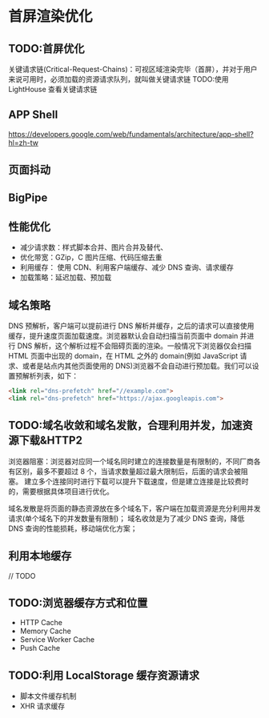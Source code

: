# 首屏渲染优化

## TODO:首屏优化

关键请求链(Critical-Request-Chains)：可视区域渲染完毕（首屏），并对于用户来说可用时，必须加载的资源请求队列，就叫做关键请求链
TODO:使用 LightHouse 查看关键请求链

## APP Shell

https://developers.google.com/web/fundamentals/architecture/app-shell?hl=zh-tw

## 页面抖动

## BigPipe

## 性能优化

- 减少请求数：样式脚本合并、图片合并及替代、
- 优化带宽：GZip，C 图片压缩、代码压缩去重
- 利用缓存： 使用 CDN、利用客户端缓存、减少 DNS 查询、请求缓存
- 加载策略：延迟加载、预加载

## 域名策略

DNS 预解析，客户端可以提前进行 DNS 解析并缓存，之后的请求可以直接使用缓存，提升速度页面加载速度。浏览器默认会自动扫描当前页面中 domain 并进行 DNS 解析，这个解析过程不会阻碍页面的渲染。一般情况下浏览器仅会扫描 HTML 页面中出现的 domain，在 HTML 之外的 domain(例如 JavaScript 请求、或者是站点内其他页面使用的 DNS)浏览器不会自动进行预加载。我们可以设置预解析列表，如下：

```HTML
<link rel="dns-prefetch" href="//example.com">
<link rel="dns-prefetch" href="https://ajax.googleapis.com">
```

## TODO:域名收敛和域名发散，合理利用并发，加速资源下载&HTTP2

浏览器阻塞：浏览器对应同一个域名同时建立的连接数量是有限制的，不同厂商各有区别，最多不要超过 8 个，当请求数量超过最大限制后，后面的请求会被阻塞。
建立多个连接同时进行下载可以提升下载速度，但是建立连接是比较费时的，需要根据具体项目进行优化。

域名发散是将页面的静态资源放在多个域名下，客户端在加载资源是充分利用并发请求(单个域名下的并发数量有限制)；
域名收敛是为了减少 DNS 查询，降低 DNS 查询的性能损耗，移动端优化方案；

## 利用本地缓存

// TODO

## TODO:浏览器缓存方式和位置

- HTTP Cache
- Memory Cache
- Service Worker Cache
- Push Cache

## TODO:利用 LocalStorage 缓存资源请求

- 脚本文件缓存机制
- XHR 请求缓存
